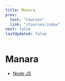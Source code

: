 ```yaml
---
title: Manara
prev:
  text: "Courses"
  link: "/Courses/index"
next: false
lastUpdated: false
---
```


# Manara

- [Node JS](NodeJs/Chapters/index.md)
